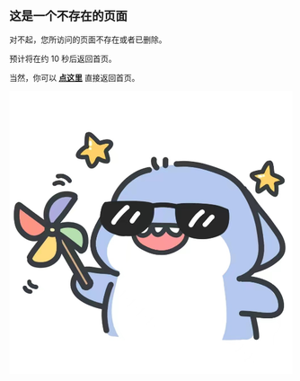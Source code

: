 
## 这是一个不存在的页面

对不起，您所访问的页面不存在或者已删除。

预计将在约 <span id="timeout">10</span> 秒后返回首页。

当然，你可以 **[点这里](https://hanwall.github.io/WORKFLOWS4COMPANY/)** 直接返回首页。

![](./resources/pic/logo/404_2.jpeg)

<script>
let countTime = 10;
let url ;
function count() {
  document.getElementById('timeout').textContent = countTime;
  countTime -= 1;
  if(countTime === 0){
    if (location.href.match("WORKFLOWS4COMPANY") == null){
        url = location.protocol+"//"+location.host;
    }else{
        url = location.protocol+"//"+location.host+'/WORKFLOWS4COMPANY/';
    }
        location.href = url;
}
  setTimeout(() => {
    if (countTime >=0){
        count();
    }else{
        alert("跳转失败，请点击【点这里】重新访问")
        countTime=0;
    }
  }, 1000);
}
count();
</script>

